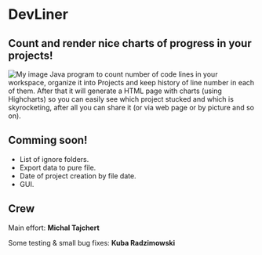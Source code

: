 DevLiner
========
Count and render nice charts of progress in your projects!
-------------- 
![My image](http://img10.imageshack.us/img10/8409/devliner.jpg)
Java program to count number of code lines in your workspace, organize it into Projects and keep history of line number in each of them. After that it will generate a HTML page with charts (using Highcharts) so you can easily see which project stucked and which is skyrocketing, after all you can share it (or via web page or by picture and so on).

Comming soon!
-------------- 
* List of ignore folders.
* Export data to pure file.
* Date of project creation by file date.
* GUI.

Crew
-------------- 
Main effort:
**Michal Tajchert**

Some testing & small bug fixes:
**Kuba Radzimowski**

